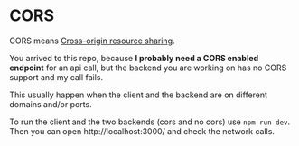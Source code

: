# CORS

CORS means [Cross-origin resource sharing](https://developer.mozilla.org/en-US/docs/Web/HTTP/CORS).

You arrived to this repo, because **I probably need a CORS enabled endpoint** for an api call,
but the backend you are working on has no CORS support and my call fails.

This usually happen when the client and the backend are on different domains and/or ports.

To run the client and the two backends (cors and no cors) use `npm run dev`.
Then you can open http://localhost:3000/ and check the network calls.
